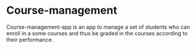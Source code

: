 # Course-management
Course-management-app is an app to manage a set of students who can enroll in a some courses and thus be graded in the courses according to their performance. 
